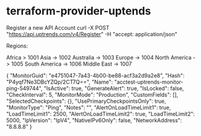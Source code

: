 # terraform-provider-uptends

Register a new API Account
curl -X POST "https://api.uptrends.com/v4/Register" -H  "accept: application/json"

Regions:

Africa > 1001
Asia -> 1002
Australia -> 1003
Europe -> 1004
North America -> 1005
South America -> 1006
Middle East -> 1007


{
    "MonitorGuid": "e4751047-7a43-4b00-be88-acf3a2d9a2e8",
    "Hash": "P4yqf7Ne3DBcYZQp/2CT7Q==",
    "Name": "acctest-uptrends-monitor-ping-549744",
    "IsActive": true,
    "GenerateAlert": true,
    "IsLocked": false,
    "CheckInterval": 5,
    "MonitorMode": "Production",
    "CustomFields": [],
    "SelectedCheckpoints": {},
    "UsePrimaryCheckpointsOnly": true,
    "MonitorType": "Ping",
    "Notes": "",
    "AlertOnLoadTimeLimit1": true,
    "LoadTimeLimit1": 2500,
    "AlertOnLoadTimeLimit2": true,
    "LoadTimeLimit2": 5000,
    "IpVersion": "IpV4",
    "NativeIPv6Only": false,
    "NetworkAddress": "8.8.8.8"
}